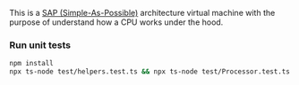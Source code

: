 This is a [SAP (Simple-As-Possible)](https://en.wikipedia.org/wiki/Simple-As-Possible_computer)
architecture virtual machine with the purpose of understand how a CPU works under the hood.

### Run unit tests

```sh
npm install
npx ts-node test/helpers.test.ts && npx ts-node test/Processor.test.ts
```
